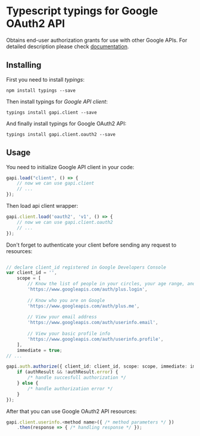 # Typescript typings for Google OAuth2 API
Obtains end-user authorization grants for use with other Google APIs.
For detailed description please check [documentation](https://developers.google.com/accounts/docs/OAuth2).

## Installing

First you need to install *typings*:
```
npm install typings --save 
```

Then install typings for *Google API client*:
```
typings install gapi.client --save 
```

And finally install typings for Google OAuth2 API:
```
typings install gapi.client.oauth2 --save 
```

## Usage

You need to initialize Google API client in your code:
```typescript
gapi.load("client", () => { 
    // now we can use gapi.client
    // ... 
});
```

Then load api client wrapper:
```typescript
gapi.client.load('oauth2', 'v1', () => {
    // now we can use gapi.client.oauth2
    // ... 
});
```

Don't forget to authenticate your client before sending any request to resources:
```typescript

// declare client_id registered in Google Developers Console
var client_id = '',
    scope = [     
        // Know the list of people in your circles, your age range, and language
        'https://www.googleapis.com/auth/plus.login',
    
        // Know who you are on Google
        'https://www.googleapis.com/auth/plus.me',
    
        // View your email address
        'https://www.googleapis.com/auth/userinfo.email',
    
        // View your basic profile info
        'https://www.googleapis.com/auth/userinfo.profile',
    ],
    immediate = true;
// ...

gapi.auth.authorize({ client_id: client_id, scope: scope, immediate: immediate }, authResult => {
    if (authResult && !authResult.error) {
        /* handle succesfull authorization */
    } else {
        /* handle authorization error */
    }
});            
```

After that you can use Google OAuth2 API resources:

```typescript
gapi.client.userinfo.<method name>({ /* method parameters */ })
    .then(response => { /* handling response */ });
```